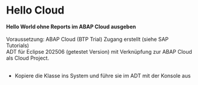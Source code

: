 # Hello Cloud

**Hello World ohne Reports im ABAP Cloud ausgeben**<br>
<br>
Voraussetzung: ABAP Cloud (BTP Trial) Zugang erstellt (siehe SAP Tutorials)<br>
  ADT für Eclipse 202506 (getestet Version) mit Verknüpfung zur ABAP Cloud als Cloud Project.<br>
<br>
- Kopiere die Klasse ins System und führe sie im ADT mit der Konsole aus<br>


